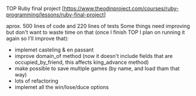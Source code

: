 TOP Ruby final project 
[https://www.theodinproject.com/courses/ruby-programming/lessons/ruby-final-project]

aprox. 500 lines of code and 220 lines of tests
Some things need improving but don't want to waste time on that 
(once I finish TOP I plan on running it again so I'll improve that):

- implemet casteling & en passant
- improve domain_of method (now it doesn't include fields that are occupied_by_friend, this affects king_advance method)
- make possible to save multiple games (by name, and load tham that way)
- lots of refactoring
- implemet all the win/lose/duce options
